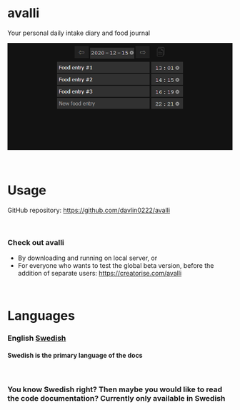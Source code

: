 avalli
=

Your personal daily intake diary and food journal
<br>

![public/index.php](.github/screenshots/application/entries-example.png)

<br>

# Usage

GitHub repository: https://github.com/davlin0222/avalli

<br>

### Check out avalli

- By downloading and running on local server, or
- For everyone who wants to test the global beta version, before the addition of separate users:  https://creatorise.com/avalli

<br>

# Languages

### English [Swedish](.github/languages/README_sv.md)
#### Swedish is the primary language of the docs

<br>

### You know Swedish right? Then maybe you would like to read the code documentation? Currently only available in Swedish

